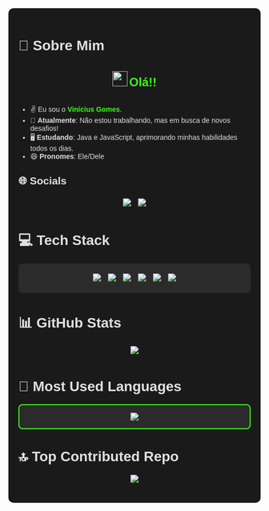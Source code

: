 <div style="background-color: #1a1a1a; padding: 20px; border-radius: 10px; color: #e0e0e0; font-family: Arial, sans-serif;">

# 💫 Sobre Mim
<div align="center"><br>  
  <img src="https://media.giphy.com/media/hvRJCLFzcasrR4ia7z/giphy.gif" width="30px"> 
  <span style="color: #39ff14; font-size: 24px; font-weight: bold;">Olá!!</span><br>
</div><br>

- ✌️ Eu sou o <span style="color: #39ff14;">**Vinícius Gomes**</span>.  
- 🧟 **Atualmente**: Não estou trabalhando, mas em busca de novos desafios!  
- 🖥️ **Estudando**: Java e JavaScript, aprimorando minhas habilidades todos os dias.  
- 😄 **Pronomes**: Ele/Dele  

## 🌐 Socials
<div align="center">
  <a href="https://instagram.com/_vgs.08"><img src="https://img.shields.io/badge/Instagram-%23E4405F.svg?logo=Instagram&logoColor=white" style="margin: 5px;"></a>
  <a href="mailto:v1nie0044@gmail.com"><img src="https://img.shields.io/badge/Email-D14836?logo=gmail&logoColor=white" style="margin: 5px;"></a>
</div>

# 💻 Tech Stack
<div align="center" style="background-color: #2b2b2b; padding: 15px; border-radius: 8px; margin: 10px 0;">
  <img src="https://img.shields.io/badge/bootstrap-%238511FA.svg?style=plastic&logo=bootstrap&logoColor=white" style="margin: 5px;">
  <img src="https://img.shields.io/badge/java-%23ED8B00.svg?style=plastic&logo=openjdk&logoColor=white" style="margin: 5px;">
  <img src="https://img.shields.io/badge/javascript-%23323330.svg?style=plastic&logo=javascript&logoColor=%23F7DF1E" style="margin: 5px;">
  <img src="https://img.shields.io/badge/html5-%23E34F26.svg?style=plastic&logo=html5&logoColor=white" style="margin: 5px;">
  <img src="https://img.shields.io/badge/GoogleCloud-%234285F4.svg?style=plastic&logo=google-cloud&logoColor=white" style="margin: 5px;">
  <img src="https://img.shields.io/badge/git-%23F05033.svg?style=plastic&logo=git&logoColor=white" style="margin: 5px;">
</div>

# 📊 GitHub Stats
<div align="center" style="margin: 15px 0;">
  <img src="https://github-readme-stats.vercel.app/api?username=V1niciusGomes&show_icons=true&theme=radical&hide_border=true&bg_color=1a1a1a&title_color=39ff14&text_color=e0e0e0&icon_color=39ff14" style="margin-bottom: 10px;">
</div>

# 🌟 Most Used Languages
<div align="center" style="background-color: #2b2b2b; padding: 15px; border-radius: 8px; border: 2px solid #39ff14;">
  <img src="https://github-readme-stats.vercel.app/api/top-langs/?username=V1niciusGomes&layout=compact&theme=radical&hide_border=true&bg_color=1a1a1a&title_color=39ff14&text_color=e0e0e0">
</div>

# 🔝 Top Contributed Repo
<div align="center" style="margin-top: 15px;">
  <img src="https://github-readme-stats.vercel.app/api/pin/?username=V1niciusGomes&repo=SEU_REPOSITORIO&theme=radical&bg_color=1a1a1a&title_color=39ff14&text_color=e0e0e0&border_color=39ff14">
</div>

<div align="center" style="color: #39ff14; font-size: 12px; margin-top: 20px;">
  <!-- Proudly created with GPRM ( https://gprm.itsvg.in ) -->
</div>

</div>
